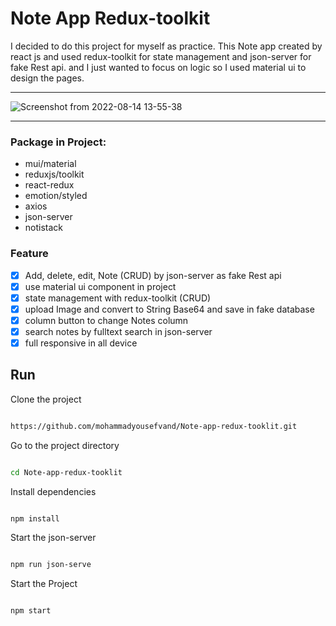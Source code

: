 # Note App Redux-toolkit

I decided to do this project for myself as practice.
This Note app created by react js and used redux-toolkit for state management and json-server for fake Rest api.
and I just wanted to focus on logic so I used material ui to design the pages.

---
![Screenshot from 2022-08-14 13-55-38](https://user-images.githubusercontent.com/91375726/184532957-106723b2-add0-4ea4-b6b6-2d4b624b7513.png)

---

### Package in Project:

- mui/material
- reduxjs/toolkit
- react-redux
- emotion/styled
- axios
- json-server
- notistack

### Feature

- [x]  Add, delete, edit, Note (CRUD) by json-server as fake Rest api
- [x]  use material ui component in project
- [x]  state management with redux-toolkit (CRUD)
- [x]  upload Image and convert to String Base64 and save in fake database
- [x]  column button to change Notes column
- [x]  search notes by fulltext search in json-server
- [x]  full responsive in all device

## Run

Clone the project

```bash

https://github.com/mohammadyousefvand/Note-app-redux-tooklit.git

```

Go to the project directory

```bash

cd Note-app-redux-tooklit


```

Install dependencies

```bash

npm install

```

Start the json-server

```bash

npm run json-serve

```

Start the Project

```bash

npm start
```
